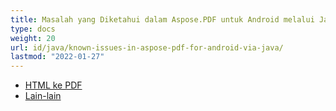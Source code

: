 ```yaml
---
title: Masalah yang Diketahui dalam Aspose.PDF untuk Android melalui Java
type: docs
weight: 20
url: id/java/known-issues-in-aspose-pdf-for-android-via-java/
lastmod: "2022-01-27"
---
```


- [HTML ke PDF](/pdf/java/html-to-pdf/)
- [Lain-lain](/pdf/java/others/)